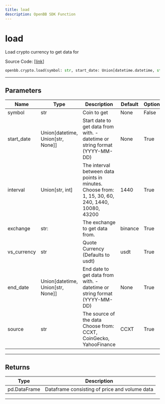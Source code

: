 ```yaml
---
title: load
description: OpenBB SDK Function
---
```


# load

Load crypto currency to get data for

Source Code: [[link](https://github.com/OpenBB-finance/OpenBBTerminal/tree/main/openbb_terminal/cryptocurrency/cryptocurrency_helpers.py#L488)]

```python
openbb.crypto.load(symbol: str, start_date: Union[datetime.datetime, str, NoneType] = None, interval: Union[str, int] = "1440", exchange: str = "binance", vs_currency: str = "usdt", end_date: Union[datetime.datetime, str, NoneType] = None, source: str = "CCXT")
```

---

## Parameters

| Name | Type | Description | Default | Optional |
| ---- | ---- | ----------- | ------- | -------- |
| symbol | str | Coin to get | None | False |
| start_date | Union[datetime, Union[str, None]] | Start date to get data from with. - datetime or string format (YYYY-MM-DD) | None | True |
| interval | Union[str, int] | The interval between data points in minutes.<br/>Choose from: 1, 15, 30, 60, 240, 1440, 10080, 43200 | 1440 | True |
| exchange | str: | The exchange to get data from. | binance | True |
| vs_currency | str | Quote Currency (Defaults to usdt) | usdt | True |
| end_date | Union[datetime, Union[str, None]] | End date to get data from with. - datetime or string format (YYYY-MM-DD) | None | True |
| source | str | The source of the data<br/>Choose from: CCXT, CoinGecko, YahooFinance | CCXT | True |


---

## Returns

| Type | Description |
| ---- | ----------- |
| pd.DataFrame | Dataframe consisting of price and volume data |
---

